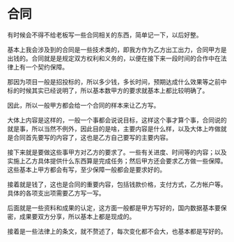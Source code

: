 # 合同

有时候会不得不给老板写一些合同相关的东西，简单记一下，以后好整。

基本上我会涉及到的合同是一些技术类的，即我方作为乙方出工出力，合同甲方是出钱的。合同就是是规定双方权利和义务的，以便在接下来一段时间的合作中在法律上有一个契约保障。

那因为项目一般是招投标的，所以多少钱，多长时间，预期达成什么效果等之前中标的时候其实已经说明了，所以基本数甲方的要求就基本上都比较明确了。

因此，所以一般甲方都会给一个合同的样本来让乙方写。

大体上内容是这样的，一般一个事都会说说目标，这样这个事才算个事，合同说的就是事，所以当然不例外，因此目的是啥，主要内容是什么样，以及大体上咋做就是合同首先要写的内容了，这也是乙方自己要写的主要内容。

接下来就是要做这些事甲方对乙方的要求了。一些有关进度、时间等的内容；以及实施上乙方具体提供什么东西算是完成任务；然后甲方还会要求乙方做一些保障。这些基本上甲方都会有写，至少保障一般都会是要求好的。

接着就是钱了，这也是合同的重要内容，包括钱款价格，支付方式，乙方帐户等。具体的各项支出项需要乙方写一写。

后面就是一些资料和成果的认定，这方面一般都是甲方写好的，国内数据基本要保密，成果要双方分享，所以基本上都是现成的。

接着是一些法律上的条文，就不赘述了，每次变化都不会大，也基本都是写好的。
